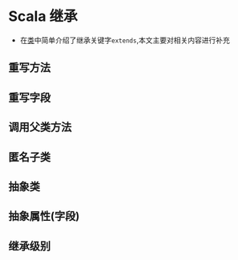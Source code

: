 # Scala 继承
- 在[类](类.md)中简单介绍了继承关键字`extends`,本文主要对相关内容进行补充
## 重写方法
## 重写字段
## 调用父类方法
## 匿名子类
## 抽象类
## 抽象属性(字段)
## 继承级别